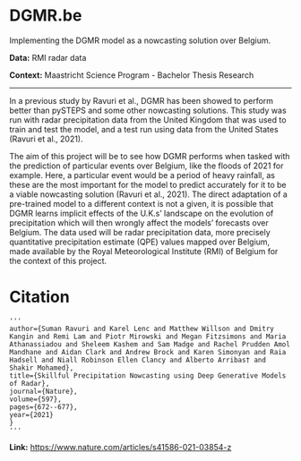 # DGMR.be
Implementing the DGMR model as a nowcasting solution over Belgium.

**Data:** RMI radar data

**Context:** Maastricht Science Program - Bachelor Thesis Research
___
In a previous study by Ravuri et al., DGMR has been showed to perform better than pySTEPS and some other nowcasting solutions. This study was run with radar precipitation data from the United Kingdom that was used to train and test the model, and a test run using data from the United States (Ravuri et al., 2021). 

The aim of this project will be to see how DGMR performs when tasked with the prediction of particular events over Belgium, like the floods of 2021 for example. Here, a particular event would be a period of heavy rainfall, as these are the most important for the model to predict accurately for it to be a viable nowcasting solution
(Ravuri et al., 2021). The direct adaptation of a pre-trained model to a different context is not a given, it is possible that DGMR learns implicit effects of the U.K.s’ landscape on the evolution of precipitation which will then wrongly affect the models’ forecasts over Belgium. The data used will be radar precipitation data, more precisely quantitative precipitation estimate (QPE) values mapped over Belgium, made available by the Royal Meteorological Institute (RMI) of Belgium for the context of this project.

# Citation 
    '''
    author={Suman Ravuri and Karel Lenc and Matthew Willson and Dmitry Kangin and Remi Lam and Piotr Mirowski and Megan Fitzsimons and Maria Athanassiadou and Sheleem Kashem and Sam Madge and Rachel Prudden Amol Mandhane and Aidan Clark and Andrew Brock and Karen Simonyan and Raia Hadsell and Niall Robinson Ellen Clancy and Alberto Arribas† and Shakir Mohamed},
    title={Skillful Precipitation Nowcasting using Deep Generative Models of Radar},
    journal={Nature},
    volume={597},
    pages={672--677},
    year={2021}
    }
    '''
**Link:** https://www.nature.com/articles/s41586-021-03854-z